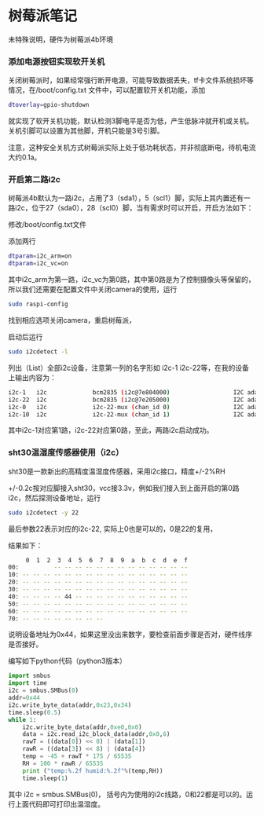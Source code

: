 # 树莓派笔记

未特殊说明，硬件为树莓派4b环境

### 添加电源按钮实现软开关机

关闭树莓派时，如果经常强行断开电源，可能导致数据丢失，tf卡文件系统损坏等情况，在/boot/config.txt 文件中，可以配置软开关机功能，添加

```sh
dtoverlay=gpio-shutdown
```

就实现了软开关机功能，默认检测3脚电平是否为低，产生低脉冲就开机或关机。关机引脚可以设置为其他脚，开机只能是3号引脚。

注意，这种安全关机方式树莓派实际上处于低功耗状态，并非彻底断电，待机电流大约0.1a。

### 开启第二路i2c

树莓派4b默认为一路i2c，占用了3（sda1），5（scl1）脚，实际上其内置还有一路i2c，位于27（sda0），28（scl0）脚，当有需求时可以开启，开启方法如下：

修改/boot/config.txt文件

添加两行

```sh
dtparam=i2c_arm=on
dtparam=i2c_vc=on
```

其中i2c_arm为第一路，i2c_vc为第0路，其中第0路是为了控制摄像头等保留的，所以我们还需要在配置文件中关闭camera的使用，运行

```sh
sudo raspi-config
```

找到相应选项关闭camera，重启树莓派，

启动后运行

```sh
sudo i2cdetect -l
```

列出（List）全部i2c设备，注意第一列的名字形如 i2c-1 i2c-22等，在我的设备上输出内容为：

```sh
i2c-1   i2c             bcm2835 (i2c@7e804000)                  I2C adapter
i2c-22  i2c             bcm2835 (i2c@7e205000)                  I2C adapter
i2c-0   i2c             i2c-22-mux (chan_id 0)                  I2C adapter
i2c-10  i2c             i2c-22-mux (chan_id 1)                  I2C adapter
```

其中i2c-1对应第1路，i2c-22对应第0路，至此，两路i2c启动成功。

### sht30温湿度传感器使用（i2c）

sht30是一款新出的高精度温湿度传感器，采用i2c接口，精度+/-2%RH

 +/-0.2c按对应脚接入sht30，vcc接3.3v，例如我们接入到上面开启的第0路i2c，然后探测设备地址，运行

```sh
sudo i2cdetect -y 22
```

最后参数22表示对应的i2c-22, 实际上0也是可以的，0是22的复用，

结果如下：

```sh
     0  1  2  3  4  5  6  7  8  9  a  b  c  d  e  f
00:          -- -- -- -- -- -- -- -- -- -- -- -- --
10: -- -- -- -- -- -- -- -- -- -- -- -- -- -- -- --
20: -- -- -- -- -- -- -- -- -- -- -- -- -- -- -- --
30: -- -- -- -- -- -- -- -- -- -- -- -- -- -- -- --
40: -- -- -- -- 44 -- -- -- -- -- -- -- -- -- -- --
50: -- -- -- -- -- -- -- -- -- -- -- -- -- -- -- --
60: -- -- -- -- -- -- -- -- -- -- -- -- -- -- -- --
70: -- -- -- -- -- -- -- --
```

说明设备地址为0x44，如果这里没出来数字，要检查前面步骤是否对，硬件线序是否接好。

编写如下python代码（python3版本）

```python
import smbus
import time
i2c = smbus.SMBus(0)
addr=0x44
i2c.write_byte_data(addr,0x23,0x34)
time.sleep(0.5)
while 1:
    i2c.write_byte_data(addr,0xe0,0x0)
    data = i2c.read_i2c_block_data(addr,0x0,6)
    rawT = ((data[0]) << 8) | (data[1])
    rawR = ((data[3]) << 8) | (data[4])
    temp = -45 + rawT * 175 / 65535
    RH = 100 * rawR / 65535
    print ("temp:%.2f humid:%.2f"%(temp,RH))
    time.sleep(1)
```

其中 i2c = smbus.SMBus(0)， 括号内为使用的i2c线路，0和22都是可以的。运行上面代码即可打印出温湿度。